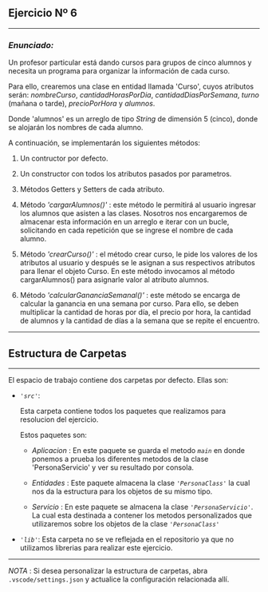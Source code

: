 ## Ejercicio Nº 6
----
### *Enunciado:*
<p> 
Un profesor particular está dando cursos para grupos de cinco alumnos y necesita un programa para organizar la información de cada curso.

Para ello, crearemos una clase en entidad llamada 'Curso', cuyos atributos serán: *nombreCurso*, *cantidadHorasPorDia*, *cantidadDiasPorSemana*,
*turno* (mañana o tarde), *precioPorHora* y *alumnos*. 

Donde 'alumnos' es un arreglo de tipo *String* de dimensión 5 (cinco), donde se alojarán los
nombres de cada alumno.

A continuación, se implementarán los siguientes métodos:
</p>

1. Un contructor por defecto.

2. Un constructor con todos los atributos pasados por parametros.

3. Métodos Getters y Setters de cada atributo.

4. Método *'cargarAlumnos()'* : este método le permitirá al usuario ingresar los alumnos que asisten a las clases. Nosotros nos encargaremos de almacenar esta información en un arreglo e iterar con un bucle, solicitando en cada 
repetición que se ingrese el nombre de cada alumno.

5. Método *'crearCurso()'* : el método crear curso, le pide los valores de los atributos al usuario y después se le asignan a sus respectivos atributos para llenar el objeto Curso. En este método invocamos al método cargarAlumnos() para asignarle valor al atributo alumnos.

6. Método *'calcularGananciaSemanal()'* : este método se encarga de calcular la ganancia en una semana por curso. Para ello, se deben multiplicar la cantidad de horas por día, el precio por hora, la cantidad de alumnos y la cantidad de días a la semana que se repite el encuentro.
---
## Estructura de Carpetas
---
El espacio de trabajo contiene dos carpetas por defecto.
Ellas son:

+ *`'src'`*:
    <p>Esta carpeta contiene todos los paquetes que realizamos para resolucion del ejercicio.</p>

    Estos paquetes son:
    + *Aplicacion* : En este paquete se guarda el metodo *`main`* en donde ponemos a prueba los diferentes metodos de la clase 'PersonaServicio' y ver su resultado por consola.

    + *Entidades* : Este paquete almacena la clase *`'PersonaClass'`* la cual nos da la estructura para los objetos de su mismo tipo.

    + *Servicio* : En este paquete se almacena la clase *`'PersonaServicio'`*. La cual esta destinada a contener los metodos personalizados que utilizaremos sobre los objetos de la clase *`'PersonaClass'`*

+ *`'lib'`*: Esta carpeta no se ve reflejada en el repositorio ya que no utilizamos librerias para realizar este ejercicio.

---

*NOTA* : Si desea personalizar la estructura de carpetas, abra `.vscode/settings.json` y actualice la configuración relacionada allí.